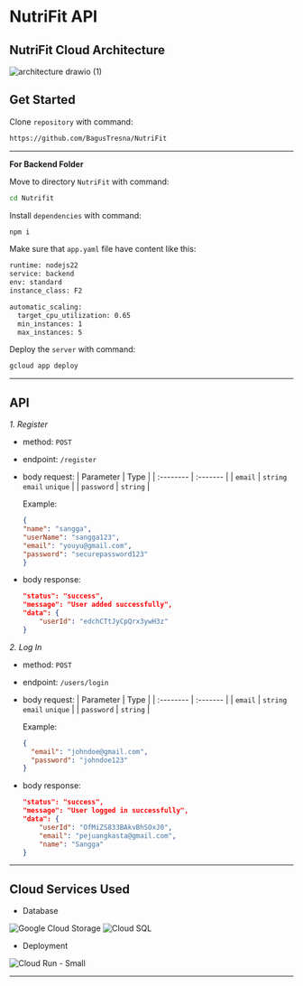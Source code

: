 # NutriFit API

## NutriFit Cloud Architecture
![architecture drawio (1)](https://github.com/user-attachments/assets/f5c7e42a-9436-4884-8433-fdd42453892b)

## Get Started
Clone `repository` with command: 
```bash
https://github.com/BagusTresna/NutriFit
```
---
**For Backend Folder**

Move to directory `NutriFit` with command:
```sh
cd Nutrifit
```

Install `dependencies` with command:
```sh
npm i
```

Make sure that `app.yaml` file have content like this:
```sh
runtime: nodejs22
service: backend
env: standard
instance_class: F2

automatic_scaling:
  target_cpu_utilization: 0.65
  min_instances: 1
  max_instances: 5
```

Deploy the `server` with command:
```sh
gcloud app deploy
```

---
## API

 *1. Register*

  * method: `POST`
  * endpoint: `/register`
  * body request:
    | Parameter | Type     |
    | :-------- | :------- |
    | `email` | `string` `email` `unique` |
    | `password` | `string` |

    Example: 
    ```json
    {
    "name": "sangga",
    "userName": "sangga123",
    "email": "youyu@gmail.com",
    "password": "securepassword123"
    }
    ```

  * body response:
    ```json
    "status": "success",
    "message": "User added successfully",
    "data": {
        "userId": "edchCTtJyCpQrx3ywH3z"
    }
    ```

 *2. Log In*

  * method: `POST`
  * endpoint: `/users/login`
  * body request:
    | Parameter | Type     |
    | :-------- | :------- |
    | `email` | `string` `email` `unique` |
    | `password` | `string` |

    Example: 
    ```json
    {
      "email": "johndoe@gmail.com",
      "password": "johndoe123"
    }
    ```

  * body response:
    ```json
    "status": "success",
    "message": "User logged in successfully",
    "data": {
        "userId": "OfMiZS833BAkvBhSOxJ0",
        "email": "pejuangkasta@gmail.com",
        "name": "Sangga"
    }
    ```

---
## Cloud Services Used
* Database

![Google Cloud Storage]()
![Cloud SQL]()

* Deployment

![Cloud Run - Small]()

---
